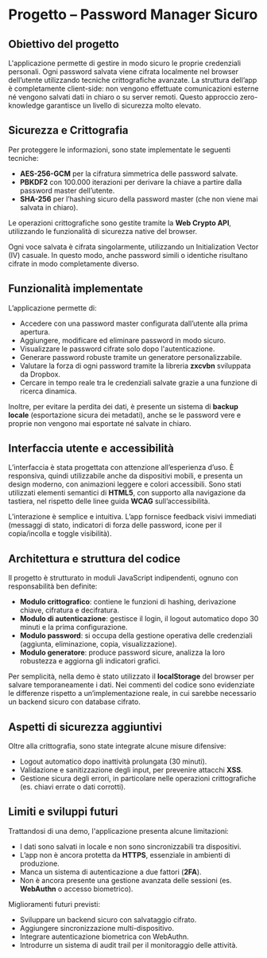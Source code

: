 # Progetto – Password Manager Sicuro

## Obiettivo del progetto

L'applicazione permette di gestire in modo sicuro le proprie credenziali personali. Ogni password salvata viene cifrata localmente nel browser dell’utente utilizzando tecniche crittografiche avanzate. La struttura dell’app è completamente client-side: non vengono effettuate comunicazioni esterne né vengono salvati dati in chiaro o su server remoti. Questo approccio zero-knowledge garantisce un livello di sicurezza molto elevato.

## Sicurezza e Crittografia

Per proteggere le informazioni, sono state implementate le seguenti tecniche:

- **AES-256-GCM** per la cifratura simmetrica delle password salvate.
- **PBKDF2** con 100.000 iterazioni per derivare la chiave a partire dalla password master dell’utente.
- **SHA-256** per l’hashing sicuro della password master (che non viene mai salvata in chiaro).

Le operazioni crittografiche sono gestite tramite la **Web Crypto API**, utilizzando le funzionalità di sicurezza native del browser.

Ogni voce salvata è cifrata singolarmente, utilizzando un Initialization Vector (IV) casuale. In questo modo, anche password simili o identiche risultano cifrate in modo completamente diverso.

## Funzionalità implementate

L’applicazione permette di:

- Accedere con una password master configurata dall’utente alla prima apertura.
- Aggiungere, modificare ed eliminare password in modo sicuro.
- Visualizzare le password cifrate solo dopo l'autenticazione.
- Generare password robuste tramite un generatore personalizzabile.
- Valutare la forza di ogni password tramite la libreria **zxcvbn** sviluppata da Dropbox.
- Cercare in tempo reale tra le credenziali salvate grazie a una funzione di ricerca dinamica.

Inoltre, per evitare la perdita dei dati, è presente un sistema di **backup locale** (esportazione sicura dei metadati), anche se le password vere e proprie non vengono mai esportate né salvate in chiaro.

## Interfaccia utente e accessibilità

L’interfaccia è stata progettata con attenzione all’esperienza d’uso. È responsiva, quindi utilizzabile anche da dispositivi mobili, e presenta un design moderno, con animazioni leggere e colori accessibili. Sono stati utilizzati elementi semantici di **HTML5**, con supporto alla navigazione da tastiera, nel rispetto delle linee guida **WCAG** sull’accessibilità.

L’interazione è semplice e intuitiva. L’app fornisce feedback visivi immediati (messaggi di stato, indicatori di forza delle password, icone per il copia/incolla e toggle visibilità).

## Architettura e struttura del codice

Il progetto è strutturato in moduli JavaScript indipendenti, ognuno con responsabilità ben definite:

- **Modulo crittografico**: contiene le funzioni di hashing, derivazione chiave, cifratura e decifratura.
- **Modulo di autenticazione**: gestisce il login, il logout automatico dopo 30 minuti e la prima configurazione.
- **Modulo password**: si occupa della gestione operativa delle credenziali (aggiunta, eliminazione, copia, visualizzazione).
- **Modulo generatore**: produce password sicure, analizza la loro robustezza e aggiorna gli indicatori grafici.

Per semplicità, nella demo è stato utilizzato il **localStorage** del browser per salvare temporaneamente i dati. Nei commenti del codice sono evidenziate le differenze rispetto a un’implementazione reale, in cui sarebbe necessario un backend sicuro con database cifrato.

## Aspetti di sicurezza aggiuntivi

Oltre alla crittografia, sono state integrate alcune misure difensive:

- Logout automatico dopo inattività prolungata (30 minuti).
- Validazione e sanitizzazione degli input, per prevenire attacchi **XSS**.
- Gestione sicura degli errori, in particolare nelle operazioni crittografiche (es. chiavi errate o dati corrotti).

## Limiti e sviluppi futuri

Trattandosi di una demo, l'applicazione presenta alcune limitazioni:

- I dati sono salvati in locale e non sono sincronizzabili tra dispositivi.
- L’app non è ancora protetta da **HTTPS**, essenziale in ambienti di produzione.
- Manca un sistema di autenticazione a due fattori (**2FA**).
- Non è ancora presente una gestione avanzata delle sessioni (es. **WebAuthn** o accesso biometrico).

Miglioramenti futuri previsti:

- Sviluppare un backend sicuro con salvataggio cifrato.
- Aggiungere sincronizzazione multi-dispositivo.
- Integrare autenticazione biometrica con WebAuthn.
- Introdurre un sistema di audit trail per il monitoraggio delle attività.
